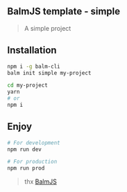 ## BalmJS template - simple
> A simple project

## Installation

```sh
npm i -g balm-cli
balm init simple my-project

cd my-project
yarn
# or
npm i
```

## Enjoy

```sh
# For development
npm run dev

# For production
npm run prod
```

> thx [BalmJS](http://balmjs.com/)
